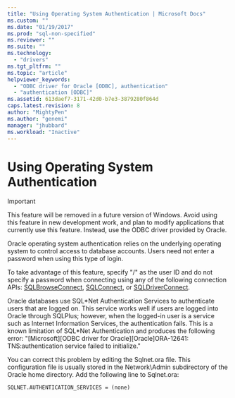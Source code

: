 ```yaml
---
title: "Using Operating System Authentication | Microsoft Docs"
ms.custom: ""
ms.date: "01/19/2017"
ms.prod: "sql-non-specified"
ms.reviewer: ""
ms.suite: ""
ms.technology: 
  - "drivers"
ms.tgt_pltfrm: ""
ms.topic: "article"
helpviewer_keywords: 
  - "ODBC driver for Oracle [ODBC], authentication"
  - "authentication [ODBC]"
ms.assetid: 613daef7-3171-42d0-b7e3-3879280f864d
caps.latest.revision: 8
author: "MightyPen"
ms.author: "genemi"
manager: "jhubbard"
ms.workload: "Inactive"
---
```

# Using Operating System Authentication
> [!IMPORTANT]  
>  This feature will be removed in a future version of Windows. Avoid using this feature in new development work, and plan to modify applications that currently use this feature. Instead, use the ODBC driver provided by Oracle.  
  
 Oracle operating system authentication relies on the underlying operating system to control access to database accounts. Users need not enter a password when using this type of login.  
  
 To take advantage of this feature, specify "/" as the user ID and do not specify a password when connecting using any of the following connection APIs: [SQLBrowseConnect](../../odbc/microsoft/level-2-api-functions-odbc-driver-for-oracle.md), [SQLConnect](../../odbc/microsoft/core-level-api-functions-odbc-driver-for-oracle.md), or [SQLDriverConnect](../../odbc/microsoft/level-1-api-functions-odbc-driver-for-oracle.md).  
  
 Oracle databases use SQL*Net Authentication Services to authenticate users that are logged on. This service works well if users are logged into Oracle through SQLPlus; however, when the logged-in user is a service such as Internet Information Services, the authentication fails. This is a known limitation of SQL\*Net Authentication and produces the following error: "[Microsoft][ODBC driver for Oracle][Oracle]ORA-12641: TNS:authentication service failed to initialize."  
  
 You can correct this problem by editing the Sqlnet.ora file. This configuration file is usually stored in the Network\Admin subdirectory of the Oracle home directory. Add the following line to Sqlnet.ora:  
  
```  
SQLNET.AUTHENTICATION_SERVICES = (none)  
```
